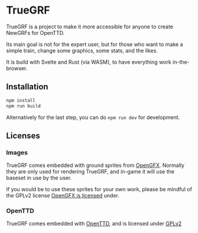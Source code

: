 # TrueGRF

TrueGRF is a project to make it more accessible for anyone to create NewGRFs for OpenTTD.

Its main goal is not for the expert user, but for those who want to make a simple train, change some graphics, some stats, and the likes.

It is build with Svelte and Rust (via WASM), to have everything work in-the-browser.

## Installation

```bash
npm install
npm run build
```

Alternatively for the last step, you can do `npm run dev` for development.

## Licenses

### Images

TrueGRF comes embedded with ground sprites from [OpenGFX](https://github.com/OpenTTD/OpenGFX).
Normally they are only used for rendering TrueGRF, and in-game it will use the baseset in use by the user.

If you would be to use these sprites for your own work, please be mindful of the GPLv2 license [OpenGFX is licensed](https://github.com/OpenTTD/OpenGFX/blob/master/LICENSE) under.

### OpenTTD

TrueGRF comes embedded with [OpenTTD](https://github.com/OpenTTD/OpenTTD), and is licensed under [GPLv2](https://github.com/OpenTTD/OpenTTD/COPYING.md)
